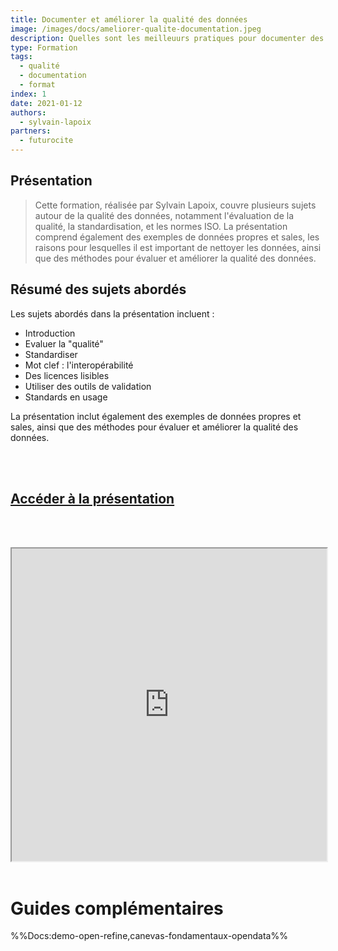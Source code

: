 ```yaml
---
title: Documenter et améliorer la qualité des données
image: /images/docs/ameliorer-qualite-documentation.jpeg
description: Quelles sont les meilleuurs pratiques pour documenter des jeux de données et améliorer leur qualité ?
type: Formation
tags:
  - qualité
  - documentation
  - format
index: 1
date: 2021-01-12
authors:
  - sylvain-lapoix
partners:
  - futurocite
--- 
```


## Présentation

> Cette formation, réalisée par Sylvain Lapoix, couvre plusieurs sujets autour de la qualité des données, notamment l'évaluation de la qualité, la standardisation, et les normes ISO. La présentation comprend également des exemples de données propres et sales, les raisons pour lesquelles il est important de nettoyer les données, ainsi que des méthodes pour évaluer et améliorer la qualité des données.

## Résumé des sujets abordés

Les sujets abordés dans la présentation incluent :

- Introduction
- Evaluer la "qualité"
- Standardiser
- Mot clef : l'interopérabilité
- Des licences lisibles
- Utiliser des outils de validation
- Standards en usage

La présentation inclut également des exemples de données propres et sales, ainsi que des méthodes pour évaluer et améliorer la qualité des données.

<br></br>

## [Accéder à la présentation](https://datactivist.coop/futurocite_ouvrir-ma-ville/qualite_donnees/index.html#1)

<br></br>

<div class="responsiveIframe">
  <iframe
    width="100%"
    height="500"
    src="https://datactivist.coop/futurocite_ouvrir-ma-ville/qualite_donnees/index.html#1">
  </iframe>
</div>

<br/>

# Guides complémentaires

%%Docs:demo-open-refine,canevas-fondamentaux-opendata%%
